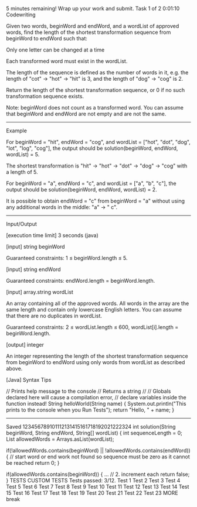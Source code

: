5 minutes remaining!
Wrap up your work and submit.
Task 1 of 2
0:01:10
Codewriting

Given two words, beginWord and endWord, and a wordList of approved words, find the length of the shortest transformation
sequence from beginWord to endWord such that:

Only one letter can be changed at a time

Each transformed word must exist in the wordList.

The length of the sequence is defined as the number of words in it, e.g. the length of "cot" -> "hot" -> "hit" is 3, and
the length of "dog" -> "cog" is 2.

Return the length of the shortest transformation sequence, or 0 if no such transformation sequence exists.

Note: beginWord does not count as a transformed word. You can assume that beginWord and endWord are not empty and are
not the same.

---

Example

For beginWord = "hit", endWord = "cog", and wordList = ["hot", "dot", "dog", "lot", "log", "cog"], the output should be
solution(beginWord, endWord, wordList) = 5.

The shortest transformation is "hit" -> "hot" -> "dot" -> "dog" -> "cog" with a length of 5.

For beginWord = "a", endWord = "c", and wordList = ["a", "b", "c"], the output should be
solution(beginWord, endWord, wordList) = 2.

It is possible to obtain endWord = "c" from beginWord = "a" without using any additional words in the middle: "a" -> "
c".

---

Input/Output

[execution time limit] 3 seconds (java)

[input] string beginWord

Guaranteed constraints:
1 ≤ beginWord.length ≤ 5.

[input] string endWord

Guaranteed constraints:
endWord.length = beginWord.length.

[input] array.string wordList

An array containing all of the approved words. All words in the array are the same length and contain only lowercase
English letters. You can assume that there are no duplicates in wordList.

Guaranteed constraints:
2 ≤ wordList.length ≤ 600,
wordList[i].length = beginWord.length.

[output] integer

An integer representing the length of the shortest transformation sequence from beginWord to endWord using only words
from wordList as described above.

[Java] Syntax Tips

// Prints help message to the console
// Returns a string
//
// Globals declared here will cause a compilation error,
// declare variables inside the function instead!
String helloWorld(String name) {
System.out.println("This prints to the console when you Run Tests");
return "Hello, " + name;
}


---

Saved
123456789101112131415161718192021222324
int solution(String beginWord, String endWord, String[] wordList) {
int sequenceLength = 0;
List<String> allowedWords = Arrays.asList(wordList);

if(!allowedWords.contains(beginWord) || !allowedWords.contains(endWord)) {
// start word or end work not found so sequence must be zero as it cannot be reached
return 0;
}

if(allowedWords.contains(beginWord)) {
… // 2. increment each
return false;
}
TESTS
CUSTOM TESTS
Tests passed: 3/12.
Test 1
Test 2
Test 3
Test 4
Test 5
Test 6
Test 7
Test 8
Test 9
Test 10
Test 11
Test 12
Test 13
Test 14
Test 15
Test 16
Test 17
Test 18
Test 19
Test 20
Test 21
Test 22
Test 23
MORE
break

